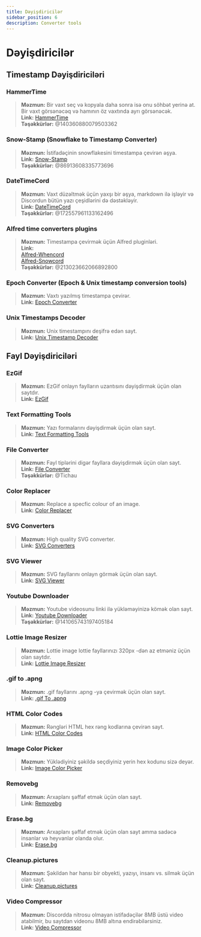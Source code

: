 ```yaml
---
title: Dəyişdiricilər
sidebar_position: 6
description: Converter tools
---
```


# Dəyişdiricilər
## Timestamp Dəyişdiriciləri 
### **HammerTime**
> __Məzmun:__ Bir vaxt seç və kopyala daha sonra isə onu söhbət yerinə at.   <br/>
Bir vaxt görsənəcəq və hamının öz vaxtında ayrı görsənəcək.   <br/>
__Link:__ [HammerTime](https://hammertime.djdavid98.art/)   <br/>
__Təşəkkürlər:__ @140360880079503362

### **Snow-Stamp (Snowflake to Timestamp Converter)** 
> __Məzmun:__ İstifadəçinin snowflakesini timestampa çevirən əşya.   <br/>
__Link:__ [Snow-Stamp](https://snowsta.mp/)   <br/>
__Təşəkkürlər:__ @86913608335773696

### **DateTimeCord** 
> __Məzmun:__ Vaxt düzəltmək üçün yaxşı bir əşya, markdown ilə işləyir və Discordun bütün yazı çeşidlərini də dəstəkləyir.   <br/>
__Link:__ [DateTimeCord](https://datetimecord.rauf.wtf/)  <br/>
__Təşəkkürlər:__ @172557961133162496

### **Alfred time converters plugins**
> __Məzmun:__ Timestampa çevirmək üçün Alfred pluginləri.   <br/>
__Link:__   <br/>
[Alfred-Whencord](https://github.com/HilbertGilbertson/alfred-whencord)   <br/>
[Alfred-Snowcord](https://github.com/HilbertGilbertson/alfred-snowcord)   <br/>
__Təşəkkürlər:__ @213023662066892800

### **Epoch Converter (Epoch & Unix timestamp conversion tools)**
> __Məzmun:__ Vaxtı yazılmış timestampa çevirər.   <br/>
__Link:__ [Epoch Converter](https://www.epochconverter.com/) 

### **Unix Timestamps Decoder**
> __Məzmun:__ Unix timestampını deşifrə edən sayt.   <br/>
__Link:__ [Unix Timestamp Decoder](https://www.unixtimestamp.com/)

## Fayl Dəyişdiriciləri 

### **EzGif**
> __Məzmun:__ EzGif onlayn faylların uzantısını dəyişdirmək üçün olan saytdır.  <br/>
__Link:__ [EzGif](https://ezgif.com)

### **Text Formatting Tools**
> __Məzmun:__ Yazı formalarını dəyişdirmək üçün olan sayt.   <br/>
__Link:__ [Text Formatting Tools](http://www.unit-conversion.info/texttools/)

### **File Converter**
> __Məzmun:__ Fayl tiplərini digər fayllara dəyişdirmək üçün olan sayt.   <br/>
__Link:__ [File Converter](https://github.com/Tichau/FileConverter)   <br/>
__Təşəkkürlər:__ @Tichau

### **Color Replacer**
> __Məzmun:__ Replace a specfic colour of an image.  <br/>
__Link:__ [Color Replacer](https://www2.lunapic.com/editor/?action=replace-color)

### **SVG Converters**
> __Məzmun:__ High quality SVG converter.  <br/>
__Link:__ [SVG Converters](https://picsvg.com/)

### **SVG Viewer**
> __Məzmun:__ SVG fayllarını onlayn görmək üçün olan sayt.   <br/>
__Link:__ [SVG Viewer](https://www.svgviewer.dev/)

### **Youtube Downloader**
> __Məzmun:__ Youtube videosunu linki ilə yükləməyinizə kömək olan sayt. <br/>
__Link:__ [Youtube Downloader](http://youtube.tpcstld.me/) <br/>
__Təşəkkürlər:__ @141065743197405184

### **Lottie Image Resizer**
> __Məzmun:__ Lottie image lottie fayllarınızı 320px -dən az etməniz üçün olan saytdır.   <br/>
__Link:__ [Lottie Image Resizer](https://lottieresizer.tech/)

### **.gif to .apng**
> __Məzmun:__ .gif fayllarını .apng -ya çevirmək üçün olan sayt.   <br/>
__Link:__ [.gif To .apng](https://www.freeconvert.com/convert/gif-to-apng)

### **HTML Color Codes**
> __Məzmun:__ Rəngləri HTML hex rəng kodlarına çevirən sayt.   <br/>
__Link:__ [HTML Color Codes](https://htmlcolorcodes.com/)

### **Image Color Picker**
> __Məzmun:__ Yüklədiyiniz şəkildə seçdiyiniz yerin hex kodunu sizə deyər.   <br/>
__Link:__ [Image Color Picker](https://imagecolorpicker.com/)

### **Removebg**
 > __Məzmun:__ Arxaplanı şəffaf etmək üçün olan sayt.   <br/>
 __Link:__ [Removebg](https://www.remove.bg/upload)

### **Erase.bg**
> __Məzmun:__ Arxaplanı şəffaf etmək üçün olan sayt amma sadəcə insanlar və heyvanlar olanda olur.   <br/>
__Link:__ [Erase.bg](https://www.erase.bg/)

### **Cleanup.pictures**
> __Məzmun:__ Şəkildən hər hansı bir obyekti, yazıyı, insanı vs. silmək üçün olan sayt.   <br/>
__Link:__ [Cleanup.pictures](https://cleanup.pictures/)

### **Video Compressor**
> __Məzmun:__ Discordda nitrosu olmayan istifadəçilər 8MB üstü video atabilmir, bu saytdan videonu 8MB altına endirəbilərsiniz.   <br/>
__Link:__ [Video Compressor](https://8mb.video/)
